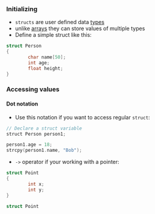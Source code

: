 ### Initializing

- `structs` are user defined data [types](computer-science/docs/c/types.md)
- unlike [arrays](lecture-2-arrays.md) they can store values of multiple types
- Define a simple struct like this:
```c
struct Person
{
		char name[50];
		int age;
		float height;
}
```

### Accessing values

#### Dot notation

- Use this notation if you want to access regular `struct`:
```c
// Declare a struct variable 
struct Person person1;

person1.age = 18;
strcpy(person1.name, "Bob");
```

- `->` operator if your working with a pointer:
```c
struct Point
{
        int x;
        int y;
}

struct Point 
```
